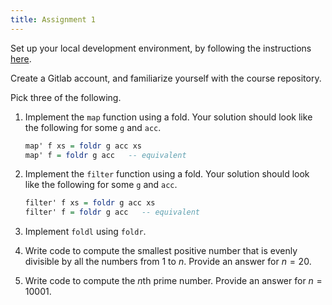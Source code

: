 ```yaml
---
title: Assignment 1
---
```


Set up your local development environment, by following the instructions [here](/notes/Getting_Set_Up.html).

Create a Gitlab account, and familiarize yourself with the course repository.

Pick three of the following.

1. Implement the `map` function using a fold. Your solution should look like the
   following for some `g` and `acc`.

   ```haskell
   map' f xs = foldr g acc xs
   map' f = foldr g acc   -- equivalent
   ```

1. Implement the `filter` function using a fold. Your solution should look like the
   following for some `g` and `acc`.


   ```haskell
   filter' f xs = foldr g acc xs
   filter' f = foldr g acc   -- equivalent
   ```
1. Implement `foldl` using `foldr`.

1. Write code to compute the smallest positive number that is evenly divisible
   by all the numbers from 1 to $n$.  Provide an answer for $n = 20$.

1. Write code to compute the $n$th prime number.  Provide an answer for $n = 10001$.

